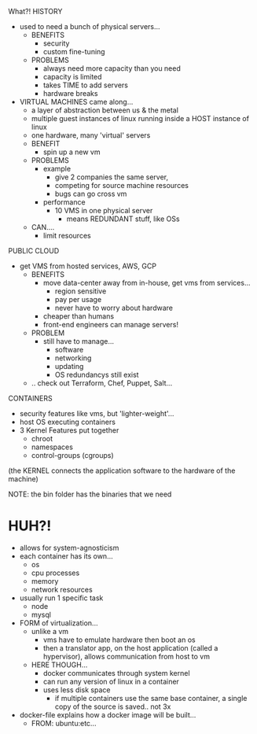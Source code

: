 What?!
HISTORY
- used to need a bunch of physical servers…
    - BENEFITS
        - security
        - custom fine-tuning
    - PROBLEMS
        - always need more capacity than you need
        - capacity is limited
        - takes TIME to add servers
        - hardware breaks
- VIRTUAL MACHINES came along...
    - a layer of abstraction between us & the metal
    - multiple guest instances of linux running inside a HOST instance of  linux
    - one hardware, many 'virtual' servers
    - BENEFIT
        - spin up a new vm
    - PROBLEMS
        - example
            - give 2 companies the same server,
            - competing for source machine resources
            - bugs can go cross vm
        - performance
            - 10 VMS in one physical server
                - means REDUNDANT stuff, like OSs
    - CAN….
        - limit resources

PUBLIC CLOUD
- get VMS from hosted services, AWS, GCP
    - BENEFITS
        - move data-center away from in-house, get vms from services...
          - region sensitive
          - pay per usage
          - never have to worry about hardware
        - cheaper than humans
        - front-end engineers can manage servers!
    - PROBLEM
        - still have to manage…
            - software
            - networking
            - updating
            - OS redundancys still exist
    - .. check out Terraform, Chef, Puppet, Salt...

CONTAINERS
- security features like vms, but 'lighter-weight'...
- host OS executing containers
- 3 Kernel Features put together
    - chroot
    - namespaces
    - control-groups (cgroups)

(the KERNEL connects the application software to the hardware of the machine)

NOTE: the bin folder has the binaries that we need


# HUH?!
- allows for system-agnosticism
- each container has its own...
  - os
  - cpu processes
  - memory
  - network resources
- usually run 1 specific task
  - node
  - mysql
- FORM of virtualization...
  - unlike a vm
    - vms have to emulate hardware then boot an os
    - then a translator app, on the host application (called a hypervisor), allows communication from host to vm
  - HERE THOUGH...
    - docker communicates through system kernel
    - can run any version of linux in a container
    - uses less disk space
      - if multiple containers use the same base container, a single copy of the source is saved.. not 3x
- docker-file explains how a docker image will be built...
  - FROM: ubuntu:etc...
  